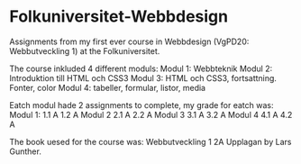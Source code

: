 # Folkuniversitet-Webbdesign
Assignments from my first ever course in Webbdesign (VgPD20: Webbutveckling 1) at the Folkuniversitet.

The course inkluded 4 different moduls:
Modul 1: Webbteknik
Modul 2: Introduktion till HTML och CSS3
Modul 3: HTML och CSS3, fortsattning. Fonter, color
Modul 4: tabeller, formular, listor, media

Eatch modul hade 2 assignments to complete, my grade for eatch was:
Modul 1:
	1.1 A
	1.2 A
Modul 2
	2.1 A
	2.2 A
Modul 3
	3.1 A
	3.2 A
Modul 4
	4.1 A
	4.2 A

The book uesed for the course was: Webbutveckling 1 2A Upplagan by Lars Gunther.

